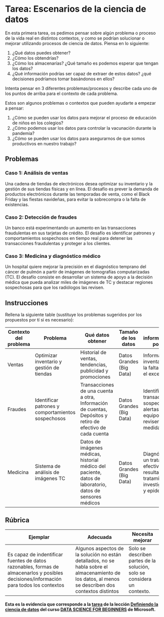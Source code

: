 # Tarea: Escenarios de la ciencia de datos

En esta primera tarea, os pedimos pensar sobre algún problema o proceso de la vida real en distintos contextos, y como se podrían solucionar o mejorar utilizando procesos de ciencia de datos. Piensa en lo siguiente:

1. ¿Qué datos puedes obtener?
1. ¿Cómo los obtendrías?
1. ¿Cómo los almacenarías? ¿Qué tamaño es podemos esperar que tengan los datos?
1. ¿Qué información podrías ser capaz de extraer de estos datos? ¿qué decisiones podríamos tomar basándonos en ellos?

Intenta pensar en 3 diferentes problemas/procesos y describe cada uno de los puntos de arriba para el contexto de cada problema.

Estos son algunos problemas o contextos que pueden ayudarte a empezar a pensar:

1. ¿Cómo se pueden usar los datos para mejorar el proceso de educación de niños en los colegios?
1. ¿Cómo podemos usar los datos para controlar la vacunación durante la pandemia?
1. ¿Cómo se pueden usar los datos para asegurarnos de que somos productivos en nuestro trabajo?

## Problemas

### Caso 1: Análisis de ventas

Una cadena de tiendas de electrónicos desea optimizar su inventario y la gestión de sus tiendas físicas y en línea. El desafío es prever la demanda de productos electrónicos durante las temporadas de venta, como el Black Friday y las fiestas navideñas, para evitar la sobrecompra o la falta de existencias. 

### Caso 2: Detección de fraudes

Un banco está experimentando un aumento en las transacciones fraudulentas en sus tarjetas de crédito. El desafío es identificar patrones y comportamientos sospechosos en tiempo real para detener las transacciones fraudulentas y proteger a los clientes.

### Caso 3: Medicina y diagnóstico médico

Un hospital quiere mejorar la precisión en el diagnóstico temprano del cáncer de pulmón a partir de imágenes de tomografías computarizadas (TC). El desafío consiste en desarrollar un sistema de apoyo a la decisión médica que pueda analizar miles de imágenes de TC y destacar regiones sospechosas para que los radiólogos las revisen. 
## Instrucciones

Rellena la siguiente table (sustituye los problemas sugeridos por los propuestos por tí si es necesario):

| Contexto del problema | Problema | Qué datos obtener | Tamaño de los datos | Qué información/decisiones podemos tomar | 
|----------------|---------|-----------------------|-----------------------|--------------------------------------|
| Ventas | Optimizar inventario y gestión de tiendas | Historial de ventas, tendencias, publicidad y promociones| Datos Grandes (Big Data) | Informacion de inventario u stock, evitar la falta de existencias o el exceso de inventario.|
| Fraudes | Identificar patrones y comportamientos sospechosos| Transacciones de una cuenta a otra, Información de cuentas, Depósitos y retiro de efectivo de cada cuenta | Datos Grandes (Big Data) | Identificar y bloquear transacciones sospechosas, generar alertas para que los equipos de seguridad revisen y tomen medidas. |
| Medicina | Sistema de análisis de imágenes TC | Datos de imágenes médicas, historial médico del paciente, datos de laboratorio, datos de sensores médicos| Datos Grandes (Big Data) | Diagnóstico más rápido, un tratamiento más efectivo, predecir los resultados de tratamientos, investigaciones médicas y epidemiológicas. |

## Rúbrica

Ejemplar | Adecuada | Necesita mejorar
--- | --- | -- |
Es capaz de indentificar fuentes de datos razonables, formas de almacenarlos y posibles decisiones/información para todos los contextos | Algunos aspectos de la solución no están detallados, no se habla sobre el almacenamiento de los datos, al menos se describen dos contextos distintos | Solo se describen partes de la solución, solo se considera un contexto.


#### Esta es la evidencia que corresponde a la <a href="https://github.com/microsoft/Data-Science-For-Beginners/blob/main/1-Introduction/01-defining-data-science/translations/assignment.es.md">tarea</a> de la lección <a href="https://github.com/microsoft/Data-Science-For-Beginners/blob/main/1-Introduction/01-defining-data-science/translations/README.es.md">Definiendo la ciencia de datos</a> del curso <a href="https://github.com/microsoft/Data-Science-For-Beginners/tree/main"> DATA SCIENCE FOR BEGINNERS</a> de Microsoft.